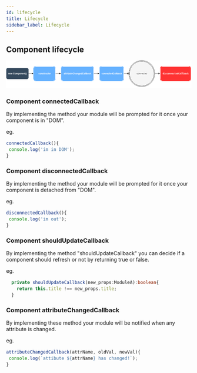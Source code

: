 ```yaml
---
id: lifecycle
title: Lifecycle
sidebar_label: Lifecycle
---
```


## Component lifecycle


![Lifecycle Diagram](../img/lifecycle.png)


### Component  connectedCallback

By implementing the method your module will be prompted for it once your component is in "DOM".

eg.
``` typescript
connectedCallback(){
 console.log('im in DOM');
}
```

### Component  disconnectedCallback

By implementing the method your module will be prompted for it once your component is detached from "DOM".

eg.
``` typescript
disconnectedCallback(){
 console.log('im out');
}
```

### Component shouldUpdateCallback

By implementing the method "shouldUpdateCallback" you can decide if a component should refresh or not by returning true or false.

eg.
``` typescript
  private shouldUpdateCallback(new_props:ModuleA):boolean{
    return this.title !== new_props.title;
  }
```

### Component attributeChangedCallback

By implementing these method your module will be notified when any attribute is changed.

eg.
``` typescript
attributeChangedCallback(attrName, oldVal, newVal){
 console.log(`attibute ${attrName} has changed!`);
}
```
